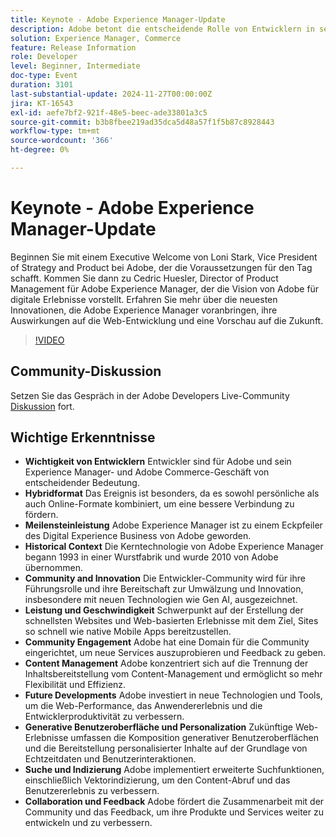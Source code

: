 ```yaml
---
title: Keynote - Adobe Experience Manager-Update
description: Adobe betont die entscheidende Rolle von Entwicklern in seinem Experience Manager- und Commerce-Geschäft, hebt das hybride Ereignisformat hervor, feiert Meilensteine und konzentriert sich auf Innovation, Performance, Community-Engagement und zukünftige Entwicklungen in der Web-Performance, der generativen Benutzeroberfläche und erweiterten Suchfunktionen.
solution: Experience Manager, Commerce
feature: Release Information
role: Developer
level: Beginner, Intermediate
doc-type: Event
duration: 3101
last-substantial-update: 2024-11-27T00:00:00Z
jira: KT-16543
exl-id: aefe7bf2-921f-48e5-beec-ade33801a3c5
source-git-commit: b3b8fbee219ad35dca5d48a57f1f5b87c8928443
workflow-type: tm+mt
source-wordcount: '366'
ht-degree: 0%

---
```


# Keynote - Adobe Experience Manager-Update

Beginnen Sie mit einem Executive Welcome von Loni Stark, Vice President of Strategy and Product bei Adobe, der die Voraussetzungen für den Tag schafft. Kommen Sie dann zu Cedric Huesler, Director of Product Management für Adobe Experience Manager, der die Vision von Adobe für digitale Erlebnisse vorstellt. Erfahren Sie mehr über die neuesten Innovationen, die Adobe Experience Manager voranbringen, ihre Auswirkungen auf die Web-Entwicklung und eine Vorschau auf die Zukunft.

>[!VIDEO](https://video.tv.adobe.com/v/3439437/?learn=on&enablevpops)

## Community-Diskussion

Setzen Sie das Gespräch in der Adobe Developers Live-Community [Diskussion](https://adobe.ly/3Ywf7Vm) fort.

## Wichtige Erkenntnisse

* **Wichtigkeit von Entwicklern** Entwickler sind für Adobe und sein Experience Manager- und Adobe Commerce-Geschäft von entscheidender Bedeutung. &#x200B;
* **Hybridformat** Das Ereignis ist besonders, da es sowohl persönliche als auch Online-Formate kombiniert, um eine bessere Verbindung zu fördern.
* **Meilensteinleistung** Adobe Experience Manager ist zu einem Eckpfeiler des Digital Experience Business von Adobe geworden. &#x200B;
* **Historical Context** Die Kerntechnologie von Adobe Experience Manager begann 1993 in einer Wurstfabrik und wurde 2010 von Adobe übernommen.
* **Community and Innovation** Die Entwickler-Community wird für ihre Führungsrolle und ihre Bereitschaft zur Umwälzung und Innovation, insbesondere mit neuen Technologien wie Gen AI, ausgezeichnet.
* **Leistung und Geschwindigkeit** Schwerpunkt auf der Erstellung der schnellsten Websites und Web-basierten Erlebnisse mit dem Ziel, Sites so schnell wie native Mobile Apps bereitzustellen.
* **Community Engagement** Adobe hat eine Domain für die Community eingerichtet, um neue Services auszuprobieren und Feedback zu geben.
* **Content Management** Adobe konzentriert sich auf die Trennung der Inhaltsbereitstellung vom Content-Management und ermöglicht so mehr Flexibilität und Effizienz.
* **Future Developments** Adobe investiert in neue Technologien und Tools, um die Web-Performance, das Anwendererlebnis und die Entwicklerproduktivität zu verbessern.
* **Generative Benutzeroberfläche und Personalization** Zukünftige Web-Erlebnisse umfassen die Komposition generativer Benutzeroberflächen und die Bereitstellung personalisierter Inhalte auf der Grundlage von Echtzeitdaten und Benutzerinteraktionen. &#x200B;
* **Suche und Indizierung** Adobe implementiert erweiterte Suchfunktionen, einschließlich Vektorindizierung, um den Content-Abruf und das Benutzererlebnis zu verbessern.
* **Collaboration und Feedback** Adobe fördert die Zusammenarbeit mit der Community und das Feedback, um ihre Produkte und Services weiter zu entwickeln und zu verbessern.

